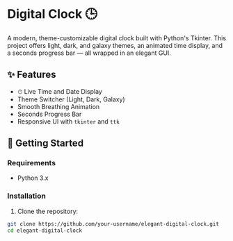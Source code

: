 # Digital Clock 🕒

A modern, theme-customizable digital clock built with Python's Tkinter. This project offers light, dark, and galaxy themes, an animated time display, and a seconds progress bar — all wrapped in an elegant GUI.

## ✨ Features

- ⏱ Live Time and Date Display
- Theme Switcher (Light, Dark, Galaxy)
- Smooth Breathing Animation
- Seconds Progress Bar
- Responsive UI with `tkinter` and `ttk`

## 🚀 Getting Started

### Requirements

- Python 3.x

### Installation

1. Clone the repository:

```bash
git clone https://github.com/your-username/elegant-digital-clock.git
cd elegant-digital-clock
